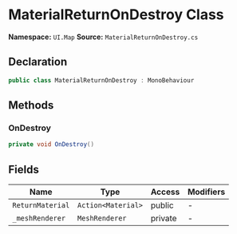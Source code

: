 # MaterialReturnOnDestroy Class

**Namespace:** `UI.Map`
**Source:** `MaterialReturnOnDestroy.cs`

## Declaration

```csharp
public class MaterialReturnOnDestroy : MonoBehaviour
```

## Methods

### OnDestroy

```csharp
private void OnDestroy()
```

## Fields

| Name | Type | Access | Modifiers |
|------|------|--------|-----------|
| `ReturnMaterial` | `Action<Material>` | public | - |
| `_meshRenderer` | `MeshRenderer` | private | - |

